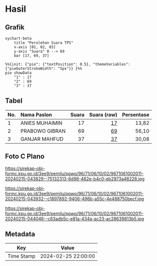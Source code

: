 # Hasil

## Grafik

```mermaid
xychart-beta
    title "Perolehan Suara TPS"
    x-axis [01, 02, 03]
    y-axis "Suara" 0 --> 69
    bar [17, 69, 37]
```

```mermaid
%%{init: {"pie": {"textPosition": 0.5}, "themeVariables": {"pieOuterStrokeWidth": "5px"}} }%%
pie showData
    "1" : 17
    "2" : 69
    "3" : 37
```

## Tabel

| No. | Nama Paslon    | Suara | Suara (raw) | Persentase |
|:--- |:-------------- | -----:| -----------:| ----------:|
| 1   | ANIES MUHAIMIN | 17    | [17][p-1]   | 13,82      |
| 2   | PRABOWO GIBRAN | 69    | [69][p-2]   | 56,10      |
| 3   | GANJAR MAHFUD  | 37    | [37][p-3]   | 30,08      |


[p-1]: https://github.com/gigit-pemilu/pemilu-2024-96-papua-barat-daya/blob/main/pilpres/hitung-suara/sub/96-papua-barat-daya/sub/71-kota-sorong/sub/06-sorong-manoi/sub/1002-malawei/sub/011-tps/sub/paslon-1.txt
[p-2]: https://github.com/gigit-pemilu/pemilu-2024-96-papua-barat-daya/blob/main/pilpres/hitung-suara/sub/96-papua-barat-daya/sub/71-kota-sorong/sub/06-sorong-manoi/sub/1002-malawei/sub/011-tps/sub/paslon-2.txt
[p-3]: https://github.com/gigit-pemilu/pemilu-2024-96-papua-barat-daya/blob/main/pilpres/hitung-suara/sub/96-papua-barat-daya/sub/71-kota-sorong/sub/06-sorong-manoi/sub/1002-malawei/sub/011-tps/sub/paslon-3.txt

## Foto C Plano

https://sirekap-obj-formc.kpu.go.id/3ee9/pemilu/ppwp/96/71/06/10/02/9671061002011-20240215-043829--75132313-6d98-462e-b4c0-eb2973a48228.jpg

https://sirekap-obj-formc.kpu.go.id/3ee9/pemilu/ppwp/96/71/06/10/02/9671061002011-20240215-043932--c1897892-9406-496b-a55c-4e488750becf.jpg

https://sirekap-obj-formc.kpu.go.id/3ee9/pemilu/ppwp/96/71/06/10/02/9671061002011-20240215-044046--c63adb5c-e81a-434a-ac23-ac28639813b5.jpg


## Metadata

| Key        | Value               |
| ---------- | ------------------- |
| Time Stamp | 2024-02-25 22:00:00 |



